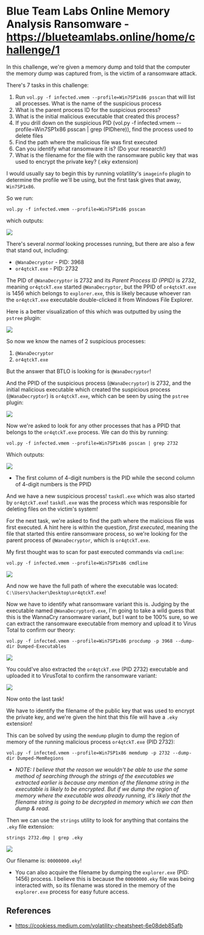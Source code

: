 # Blue Team Labs Online Memory Analysis Ransomware - https://blueteamlabs.online/home/challenge/1

In this challenge, we're given a memory dump and told that the computer the memory dump was captured from, is the victim of a ransomware attack.

There's 7 tasks in this challenge:

1. Run `vol.py -f infected.vmem --profile=Win7SP1x86 psscan` that will list all processes. What is the name of the suspicious process
2. What is the parent process ID for the suspicious process?
3. What is the initial malicious executable that created this process?
4. If you drill down on the suspicious PID (vol.py -f infected.vmem --profile=Win7SP1x86 psscan | grep (PIDhere)), find the process used to delete files
5. Find the path where the malicious file was first executed
6. Can you identify what ransomware it is? (Do your research!)
7. What is the filename for the file with the ransomware public key that was used to encrypt the private key? (.eky extension)

I would usually say to begin this by running volatility's `imageinfo` plugin to determine the profile we'll be using, but the first task gives that away, `Win7SP1x86`.

So we run:

`vol.py -f infected.vmem --profile=Win7SP1x86 psscan`

which outputs:

![](https://i.imgur.com/QooWwlQ.png)

There's several *normal* looking processes running, but there are also a few that stand out, including:

* `@WanaDecryptor` - PID: 3968
* `or4qtckT.exe` - PID: 2732

The PID of `@WanaDecryptor` is 2732 and its *Parent Process ID (PPID)* is 2732, meaning `or4qtckT.exe` started `@WanaDecryptor`, but the PPID of `or4qtckT.exe` is 1456 which belongs to `explorer.exe`, this is likely because whoever ran the `or4qtckT.exe` executable double-clicked it from Windows File Explorer.

Here is a better visualization of this which was outputted by using the `pstree` plugin:

![](https://i.imgur.com/9dBdLwp.png)

So now we know the names of 2 suspicious processes:

1. `@WanaDecryptor`
2. `or4qtckT.exe`

But the answer that BTLO is looking for is `@WanaDecryptor`!

And the PPID of the suspicious process (`@WanaDecryptor`) is 2732, and the initial malicious executable which created the suspicious process (`@WanaDecryptor`) is `or4qtckT.exe`, which can be seen by using the `pstree` plugin:

![](https://i.imgur.com/uOVVGjh.png)

Now we're asked to look for any other processes that has a PPID that belongs to the `or4qtckT.exe` process. We can do this by running:

`vol.py -f infected.vmem --profile=Win7SP1x86 psscan | grep 2732`

Which outputs:

![](https://i.imgur.com/q5IBLe9.png)

* The first column of 4-digit numbers is the PID while the second column of 4-digit numbers is the PPID

And we have a new suspicious process! `taskdl.exe` which was also started by `or4qtckT.exe`! `taskdl.exe` was the process which was responsible for deleting files on the victim's system!

For the next task, we're asked to find the path where the malicious file was first executed. A hint here is within the question, *first executed*, meaning the file that started this entire ransomware process, so we're looking for the parent process of `@WanaDecryptor`, which is `or4qtckT.exe`.

My first thought was to scan for past executed commands via `cmdline`:

`vol.py -f infected.vmem --profile=Win7SP1x86 cmdline`

![](https://i.imgur.com/8TqmMnZ.png)

And now we have the full path of where the executable was located: `C:\Users\hacker\Desktop\or4qtckT.exe`!

Now we have to identify what ransomware variant this is. Judging by the executable named `@WanaDecryptor@.exe`, I'm going to take a wild guess that this is the WannaCry ransomware variant, but I want to be 100% sure, so we can extract the ransomware executable from memory and upload it to Virus Total to confirm our theory:

`vol.py -f infected.vmem --profile=Win7SP1x86 procdump -p 3968 --dump-dir Dumped-Executables`

![](https://i.imgur.com/WshFWTj.png)

You could've also extracted the `or4qtckT.exe` (PID 2732) executable and uploaded it to VirusTotal to confirm the ransomware variant:

![](https://i.imgur.com/6kXOom6.png)

Now onto the last task!

We have to identify the filename of the public key that was used to encrypt the private key, and we're given the hint that this file will have a `.eky` extension!

This can be solved by using the `memdump` plugin to dump the region of memory of the running malicious process `or4qtckT.exe` (PID 2732):

`vol.py -f infected.vmem --profile=Win7SP1x86 memdump -p 2732 --dump-dir Dumped-MemRegions`

* *NOTE: I believe that the reason we wouldn't be able to use the same method of searching through the strings of the executables we extracted earlier is because any mention of the filename string in the executable is likely to be encrypted. But if we dump the region of memory where the executable was already running, it's likely that the filename string is going to be decrypted in memory which we can then dump & read.*

Then we can use the `strings` utility to look for anything that contains the `.eky` file extension:

`strings 2732.dmp | grep .eky`

![](https://i.imgur.com/jUtZo4l.png)

Our filename is: `00000000.eky`!

* You can also acquire the filename by dumping the `explorer.exe` (PID: 1456) process. I believe this is because the `00000000.eky` file was being interacted with, so its filename was stored in the memory of the `explorer.exe` process for easy future access.

## References

* https://cookiess.medium.com/volatility-cheatsheet-6e08deb85afb
